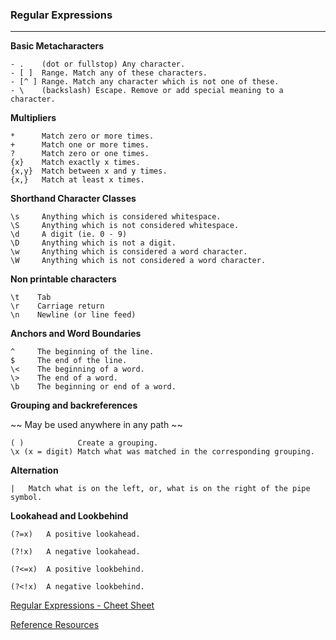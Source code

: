 ### Regular Expressions

---

**Basic Metacharacters**

```
- .    (dot or fullstop) Any character.
- [ ]  Range. Match any of these characters.
- [^ ] Range. Match any character which is not one of these.
- \    (backslash) Escape. Remove or add special meaning to a character.
```

**Multipliers**

```
*      Match zero or more times.
+      Match one or more times.
?      Match zero or one times.
{x}    Match exactly x times.
{x,y}  Match between x and y times.
{x,}   Match at least x times.
```

**Shorthand Character Classes**

```
\s     Anything which is considered whitespace.
\S     Anything which is not considered whitespace.
\d     A digit (ie. 0 - 9)
\D     Anything which is not a digit.
\w     Anything which is considered a word character.
\W     Anything which is not considered a word character.

```

**Non printable characters**

```
\t    Tab
\r    Carriage return
\n    Newline (or line feed)

```

**Anchors and Word Boundaries**

```
^     The beginning of the line.
$     The end of the line.
\<    The beginning of a word.
\>    The end of a word.
\b    The beginning or end of a word.

```

**Grouping and backreferences**

~~ May be used anywhere in any path ~~

```
( )            Create a grouping.
\x (x = digit) Match what was matched in the corresponding grouping.

```

**Alternation**

```
|   Match what is on the left, or, what is on the right of the pipe symbol.

```

**Lookahead and Lookbehind**

```
(?=x)   A positive lookahead.

(?!x)   A negative lookahead.

(?<=x)  A positive lookbehind.

(?<!x)  A negative lookbehind.

```


[Regular Expressions - Cheet Sheet](http://ryanstutorials.net/regular-expressions-tutorial/regular-expressions-cheat-sheet.php)

[Reference Resources](http://ryanstutorials.net/regular-expressions-tutorial/)
